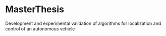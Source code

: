 # MasterThesis
Development and experimental validation of algorithms for localization and control of an autonomous vehicle
